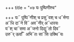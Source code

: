 +++
title = "०७ यः पुष्पिणीश्च"

+++
यः᳓ पुष्पि᳓णीश् च प्रसु᳓वश् च ध᳓र्मणा  
अ᳓धि दा᳓ने वि᳓ अव᳓नीर् अ᳓धारयः  
य᳓श् चा᳓समा अ᳓जनो दिद्यु᳓तो दिव᳓  
उरु᳓र् ऊर्वाँ᳓ अभि᳓तः सा᳓सि उक्थि᳓यः